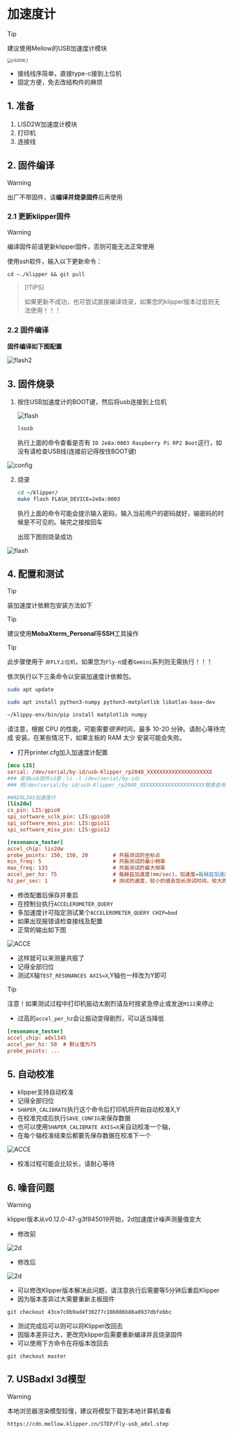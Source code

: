 # 加速度计

> [!TIP]
> 建议使用Mellow的USB加速度计模块

<img src="../images/adv/accele/LIS2DW/LIS2DW_1.png" alt="LIS2DW_1" style="zoom:60%;" />




* 接线线序简单，直接type-c接到上位机
* 固定方便，免去改结构件的麻烦

## 1. 准备

1. LISD2W加速度计模块
2. 打印机
3. 连接线

## 2. 固件编译

> [!WARNING]
> 出厂不带固件，请**编译并烧录固件**后再使用

### 2.1 更新klipper固件

> [!WARNING]
>
> 编译固件前请更新klipper固件，否则可能无法正常使用

使用ssh软件，输入以下更新命令：

```
cd ~./klipper && git pull
```

> [!TIPS]
>
> 如果更新不成功，也可尝试直接编译烧录，如果您的klipper版本过低则无法使用！！！

### 2.2 固件编译

**固件编译如下图配置**

![flash2](../images/adv/accele/LIS2DW/flash2.png)



## 3. 固件烧录

1. 按住USB加速度计的BOOT键，然后将usb连接到上位机

   ![flash](../images/adv/accele/LIS2DW/flash.png)

   ```bash
   lsusb
   ```
   
   执行上面的命令查看是否有 ``ID 2e8a:0003 Raspberry Pi RP2 Boot``这行，如没有请检查USB线(连接前记得按住BOOT键)

![config](../images/boards/fly_sb2040/lsusb.png ":no-zooom")

2. 烧录

   ```bash
   cd ~/klipper/
   make flash FLASH_DEVICE=2e8a:0003
   ```

   执行上面的命令可能会提示输入密码，输入当前用户的密码就好，输密码的时候是不可见的。输完之接按回车

   出现下图则烧录成功

![flash](../images/boards/fly_sb2040/flash.png ":no-zooom")

## 4. 配置和测试

> [!TIP]
> 装加速度计依赖包安装方法如下

> [!TIP]
> 建议使用**MobaXterm_Personal**等**SSH**工具操作

> [!TIP]
> 此步骤使用于 `非FLY上位机`，如果您为`Fly-π`或者`Gemini`系列则无需执行！！！

依次执行以下三条命令以安装加速度计依赖包。

```bash
sudo apt update
```

```bash
sudo apt install python3-numpy python3-matplotlib libatlas-base-dev
```

```bash
~/klippy-env/bin/pip install matplotlib numpy
```

请注意，根据 CPU 的性能，可能需要*很多*时间，最多 10-20 分钟。请耐心等待完成 安装。在某些情况下，如果主板的 RAM 太少 安装可能会失败。
* 打开printer.cfg加入加速度计配置

```ini
[mcu LIS]
serial: /dev/serial/by-id/usb-Klipper_rp2040_XXXXXXXXXXXXXXXXXXXXX
### 查询usb固件id是：ls -l /dev/serial/by-id/
### 把/dev/serial/by-id/usb-Klipper_rp2040_XXXXXXXXXXXXXXXXXXXXX替换查询到的id

##ADXL345加速度计
[lis2dw]
cs_pin: LIS:gpio9
spi_software_sclk_pin: LIS:gpio10
spi_software_mosi_pin: LIS:gpio11
spi_software_miso_pin: LIS:gpio12

[resonance_tester]
accel_chip: lis2dw
probe_points: 150, 150, 20        # 共振测试的坐标点
min_freq: 5                       # 共振测试的最小频率
max_freq: 133                     # 共振测试的最大频率
accel_per_hz: 75                  # 每赫兹加速度(mm/sec)，加速度=每赫兹加速度*频率，如果共振过于强烈，可以减少该值。默认75
hz_per_sec: 1                     # 测试的速度，较小的值会加长测试时间，较大的值会降低测试精度，(Hz/sec == sec^-2)，默认1

```

* 修改配置后保存并重启
* 在控制台执行`ACCELEROMETER_QUERY`
* 多加速度计可指定测试某个`ACCELEROMETER_QUERY CHIP=bed`
* 如果出现报错请检查接线及配置
* 正常的输出如下图

![ACCE](../images/adv/accele/acc4.png ":no-zooom")

* 这样就可以来测量共振了
* 记得全部归位
* 测试X轴`TEST_RESONANCES AXIS=X`,Y轴也一样改为Y即可

> [!TIP]
> 注意！如果测试过程中打印机振动太剧烈请及时按紧急停止或发送`M112`来停止

* 过高的`accel_per_hz`会让振动变得剧烈，可以适当降低

```ini
[resonance_tester]
accel_chip: adxl345
accel_per_hz: 50  # 默认值为75
probe_points: ...
```

## 5. 自动校准

* klipper支持自动校准
* 记得全部归位
* `SHAPER_CALIBRATE`执行这个命令后打印机将开始自动校准X,Y
* 在校准完成后执行`SAVE_CONFIG`来保存数据
* 也可以使用`SHAPER_CALIBRATE AXIS=X`来自动校准一个轴，
* 在每个轴校准结束后都要先保存数据在校准下一个

![ACCE](../images/adv/accele/acc5.png ":no-zooom")

* 校准过程可能会比较长，请耐心等待
## 6. 噪音问题

>[!Warning]
>
>klipper版本从v0.12.0-47-g3f845019开始，2d加速度计噪声测量值变大

* 修改前

![2d](../images/adv/accele/LIS2DW/2.png)

* 修改后

![2d](../images/adv/accele/LIS2DW/1.png)

* 可以修改Klipper版本解决此问题，请注意执行后需要等5分钟后重启Klipper
* 因为版本差异过大需要重新主板固件

```
git checkout 43ce7c0b9ad4f30277c10b086b86a0937dbfebbc
```

* 测试完成后可以则可以将Klipper改回去
* 因版本差异过大，更改完klipper后需要重新编译并且烧录固件
* 可以使用下方命令在将版本改回去

```
git checkout master
```


## 7. USBadxl 3d模型

>[!WARNING]
>
>本地浏览器渲染模型较慢，建议将模型下载到本地计算机查看



```3dmodel
https://cdn.mellow.klipper.cn/STEP/Fly-usb_adxl.step
```


